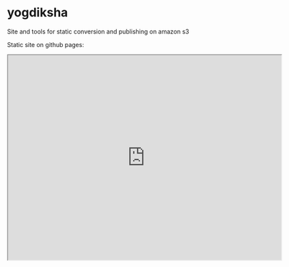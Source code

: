 # yogdiksha
Site and tools for static conversion and publishing on amazon s3

Static site on github pages:
<iframe width="640" height="480" src="http://cray101.github.io/yogdiksha" frameborder="1"></iframe>

